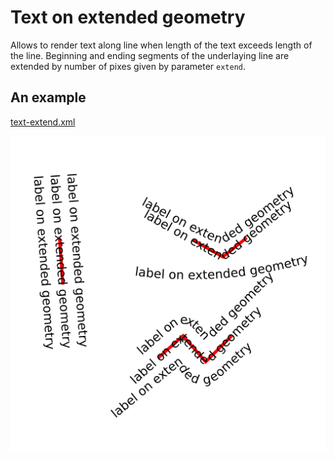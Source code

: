 
# Text on extended geometry

Allows to render text along line when length of the text exceeds length of the line. Beginning and ending segments of the underlaying line are extended by number of pixes given by parameter `extend`.

## An example

[text-extend.xml](https://github.com/mapycz/test-data-visual/blob/master/styles/text-extend.xml)

![text-extend](https://raw.githubusercontent.com/mapycz/test-data-visual/master/images/text-extend-512-512-1.0-agg-reference.png)
